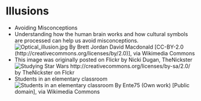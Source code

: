 Illusions
=========

* Avoiding Misconceptions
 * Understanding how the human brain works and how cultural symbols are processed can help us avoid misconceptions. ![Optical_illusion.jpg By Brett Jordan David Macdonald [CC-BY-2.0 (http://creativecommons.org/licenses/by/2.0)], via Wikimedia Commons](https://upload.wikimedia.org/wikipedia/commons/d/db/Optical_illusion.jpg "Optical_illusion.jpg By Brett Jordan David Macdonald [CC-BY-2.0 (http://creativecommons.org/licenses/by/2.0)], via Wikimedia Commons")
 * This image was originally posted on Flickr by Nicki Dugan, TheNickster ![Studying Star Wars http://creativecommons.org/licenses/by-sa/2.0/ by TheNickster on Flckr](https://farm4.staticflickr.com/3425/3367578424_9aceabb399.jpg "Studying Star Wars http://creativecommons.org/licenses/by-sa/2.0/ by TheNickster on Flckr")
 * Students in an elementary classroom ![Students in an elementary classroom  By Ente75 (Own work) [Public domain], via Wikimedia Commons](https://upload.wikimedia.org/wikipedia/commons/thumb/a/a9/Students_in_a_classroom.jpg/512px-Students_in_a_classroom.jpg "Students in an elementary classroom  By Ente75 (Own work) [Public domain], via Wikimedia Commons")